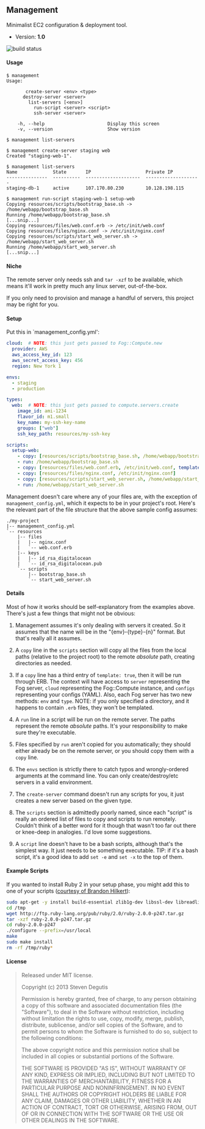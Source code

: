 ## Management

Minimalist EC2 configuration & deployment tool.

- Version: **1.0**

![build status](https://travis-ci.org/sdegutis/management.svg?branch=master)

#### Usage

```
$ management
Usage:

       create-server <env> <type>
      destroy-server <server>
        list-servers [<env>]
          run-script <server> <script>
          ssh-server <server>

    -h, --help                       Display this screen
    -v, --version                    Show version

$ management list-servers

$ management create-server staging web
Created "staging-web-1".

$ management list-servers
Name             State       IP                    Private IP
---------------  ----------  --------------------  --------------------
staging-db-1     active      107.170.80.230        10.128.198.115

$ management run-script staging-web-1 setup-web
Copying resources/scripts/bootstrap_base.sh -> /home/webapp/bootstrap_base.sh
Running /home/webapp/bootstrap_base.sh
[...snip...]
Copying resources/files/web.conf.erb -> /etc/init/web.conf
Copying resources/files/nginx.conf -> /etc/init/nginx.conf
Copying resources/scripts/start_web_server.sh -> /home/webapp/start_web_server.sh
Running /home/webapp/start_web_server.sh
[...snip...]
```

#### Niche

The remote server only needs ssh and `tar -xzf` to be available, which
means it'll work in pretty much any linux server, out-of-the-box.

If you only need to provision and manage a handful of servers, this
project may be right for you.

#### Setup

Put this in `management_config.yml':

```yaml
cloud:  # NOTE: this just gets passed to Fog::Compute.new
  provider: AWS
  aws_access_key_id: 123
  aws_secret_access_key: 456
  region: New York 1

envs:
  - staging
  - production

types:
  web:  # NOTE: this just gets passed to compute.servers.create
    image_id: ami-1234
    flavor_id: m1.small
    key_name: my-ssh-key-name
    groups: ["web"]
    ssh_key_path: resources/my-ssh-key

scripts:
  setup-web:
    - copy: [resources/scripts/bootstrap_base.sh, /home/webapp/bootstrap_base.sh]
    - run: /home/webapp/bootstrap_base.sh
    - copy: [resources/files/web.conf.erb, /etc/init/web.conf, template: true]
    - copy: [resources/files/nginx.conf, /etc/init/nginx.conf]
    - copy: [resources/scripts/start_web_server.sh, /home/webapp/start_web_server.sh]
    - run: /home/webapp/start_web_server.sh
```

Management doesn't care where any of your files are, with the exception of
`management_config.yml`, which it expects to be in your project's
root. Here's the relevant part of the file structure that the above
sample config assumes:

```
./my-project
|-- management_config.yml
`-- resources
    |-- files
    |   |-- nginx.conf
    |   `-- web.conf.erb
    |-- keys
    |   |-- id_rsa_digitalocean
    |   `-- id_rsa_digitalocean.pub
    `-- scripts
        |-- bootstrap_base.sh
        `-- start_web_server.sh
```

#### Details

Most of how it works should be self-explanatory from the examples
above. There's just a few things that might not be obvious:

1. Management assumes it's only dealing with servers it created. So it
   assumes that the name will be in the "{env}-{type}-{n}"
   format. But that's really all it assumes.

2. A `copy` line in the `scripts` section will copy all the files from
   the local paths (relative to the project root) to the remote
   *absolute* path, creating directories as needed.

3. If a `copy` line has a third entry of `template: true`, then it
   will be run through ERB. The context will have access to `server`
   representing the Fog server, `cloud` representing the Fog::Compute
   instance, and `configs` representing your configs (YAML). Also,
   each Fog server has two new methods: `env` and `type`. NOTE: if you
   only specified a directory, and it happens to contain `.erb` files,
   they won't be templated.

4. A `run` line in a script will be run on the remote server. The
   paths represent the remote *absolute* paths. It's your
   responsibility to make sure they're executable.

5. Files specified by `run` aren't copied for you automatically; they
   should either already be on the remote server, or you should copy
   them with a `copy` line.

6. The `envs` section is strictly there to catch typos and
   wrongly-ordered arguments at the command line. You can only
   create/destroy/etc servers in a valid environment.

7. The `create-server` command doesn't run any scripts for you, it
   just creates a new server based on the given type.

8. The `scripts` section is admittedly poorly named, since each
   "script" is really an ordered list of files to copy and scripts to
   run remotely. Couldn't think of a better word for it though that
   wasn't too far out there or knee-deep in analogies. I'd love some
   suggestions.

9. A `script` line doesn't have to be a bash scripts, although that's
   the simplest way. It just needs to be something executable. TIP: if
   it's a bash script, it's a good idea to add `set -e` and `set -x`
   to the top of them.

#### Example Scripts

If you wanted to install Ruby 2 in your setup phase, you might add
this to one of your scripts
([courtesy of Brandon Hilkert](https://github.com/brandonhilkert/fucking_shell_scripts)):

```bash
sudo apt-get -y install build-essential zlib1g-dev libssl-dev libreadline6-dev libyaml-dev
cd /tmp
wget http://ftp.ruby-lang.org/pub/ruby/2.0/ruby-2.0.0-p247.tar.gz
tar -xzf ruby-2.0.0-p247.tar.gz
cd ruby-2.0.0-p247
./configure --prefix=/usr/local
make
sudo make install
rm -rf /tmp/ruby*
```

#### License

> Released under MIT license.
>
> Copyright (c) 2013 Steven Degutis
>
> Permission is hereby granted, free of charge, to any person obtaining a copy
> of this software and associated documentation files (the "Software"), to deal
> in the Software without restriction, including without limitation the rights
> to use, copy, modify, merge, publish, distribute, sublicense, and/or sell
> copies of the Software, and to permit persons to whom the Software is
> furnished to do so, subject to the following conditions:
>
> The above copyright notice and this permission notice shall be included in
> all copies or substantial portions of the Software.
>
> THE SOFTWARE IS PROVIDED "AS IS", WITHOUT WARRANTY OF ANY KIND, EXPRESS OR
> IMPLIED, INCLUDING BUT NOT LIMITED TO THE WARRANTIES OF MERCHANTABILITY,
> FITNESS FOR A PARTICULAR PURPOSE AND NONINFRINGEMENT. IN NO EVENT SHALL THE
> AUTHORS OR COPYRIGHT HOLDERS BE LIABLE FOR ANY CLAIM, DAMAGES OR OTHER
> LIABILITY, WHETHER IN AN ACTION OF CONTRACT, TORT OR OTHERWISE, ARISING FROM,
> OUT OF OR IN CONNECTION WITH THE SOFTWARE OR THE USE OR OTHER DEALINGS IN
> THE SOFTWARE.

